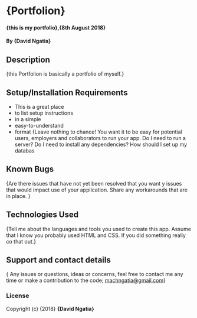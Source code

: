 # {Portfolion}
#### {this is my portfolio},{8th August 2018}
#### By **{David Ngatia}**
## Description
{this Portfolion is basically a portfolio of myself.}
## Setup/Installation Requirements
* This is a great place
* to list setup instructions
* in a simple
* easy-to-understand
* format
{Leave nothing to chance! You want it to be easy for potential users, employers and collaborators to run your app. Do I need to run a server? Do I need to install any dependencies? How should I set up my databas
## Known Bugs
{Are there issues that have not yet been resolved that you want y issues that would impact use of your application. Share any workarounds that are in place. }
## Technologies Used
{Tell me about the languages and tools you used to create this app. Assume that I know you probably used HTML and CSS. If you did something really co that out.}
## Support and contact details
{ Any issues or questions, ideas or concerns, feel free to contact me any time or make a contribution to the code; machngatia@gmail.com}
### License
Copyright (c) {2018} **{David Ngatia}**
